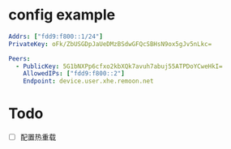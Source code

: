 # config example

```yaml
Addrs: ["fdd9:f800::1/24"]
PrivateKey: oFk/ZbUSGDpJaUeDMzBSdwGFQcSBHsN9ox5gJv5nLkc=

Peers:
  - PublicKey: 5G1bNXPp6cfxo2kbXQk7avuh7abuj55ATPDoYCweHkI=
    AllowedIPs: ["fdd9:f800::2"]
    Endpoint: device.user.xhe.remoon.net
```

# Todo

- [ ] 配置热重载
